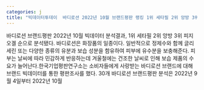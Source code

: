 ```yaml
---
categories: j
title: "빅데이터투데이  바디로션 2022년 10월 브랜드평판 랭킹 1위 세타필 2위 앙방 3위 피지오겔"
---
```

바디로션 브랜드평판 2022년 10월 빅데이터 분석결과, 1위 세타필 2위 앙방 3위 피지오겔 순으로 분석됐다. ​바디로션은 화장품의 일종이다. 일반적으로 정제수와 함께 글리세린 또는 다양한 종류의 유분과 보습 성분을 함유하여 피부에 유수분을 보충해준다. 피부는 날씨에 따라 민감하게 반응하는데 겨울철에는 건조한 날씨로 인해 보습 제품의 수요가 늘어난다.한국기업평판연구소는 소비자들에게 사랑받는 바디로션 브랜드에 대해 브랜드 빅데이터를 통한 평판조사를 했다. 30개 바디로션 브랜드평판 분석은 2022년 9월 4일부터 2022년 10월